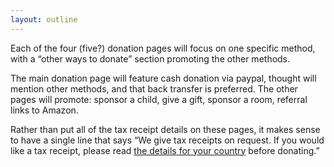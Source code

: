 ```yaml
---
layout: outline
---
```


Each of the four (five?) donation pages will focus on one specific method, with a “other ways to donate” section promoting the other methods.

The main donation page will feature cash donation via paypal, thought will mention other methods, and that back transfer is preferred. The other pages will promote: sponsor a child, give a gift, sponsor a room, referral links to Amazon.

Rather than put all of the tax receipt details on these pages, it makes sense to have a single line that says “We give tax receipts on request. If you would like a tax receipt, please read [the details for your country](tax-receipts) before donating.”
